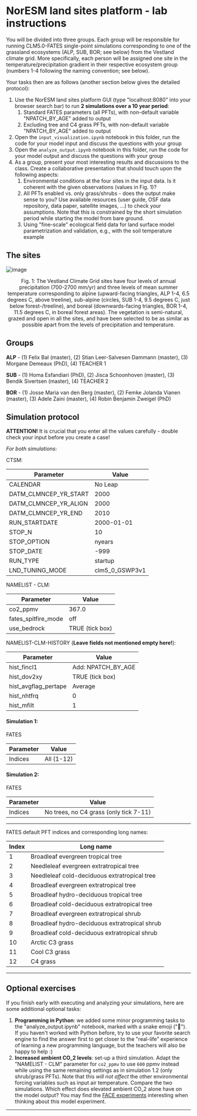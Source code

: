 # NorESM land sites platform - lab instructions

You will be divided into three groups. Each group will be responsible for running CLM5.0-FATES single-point simulations corresponding to one of the grassland ecosystems (ALP, SUB, BOR; see below) from the Vestland climate grid. More specifically, each person will be assigned one site in the temperature/precipitation gradient in their respective ecosystem group (numbers 1-4 following the naming convention; see below).

Your tasks then are as follows (another section below gives the detailed protocol):

1. Use the NorESM land sites platform GUI (type "localhost:8080" into your browser search bar) to run **2 simulations over a 10 year period**:
    1. Standard FATES parameters (all PFTs), with non-default variable "NPATCH_BY_AGE" added to output
    2. Excluding tree and C4 grass PFTs, with non-default variable "NPATCH_BY_AGE" added to output
2. Open the `input_visualization.ipynb` notebook in this folder, run the code for your model input and discuss the questions with your group
3. Open the `analyze_output.ipynb` notebook in this folder, run the code for your model output and discuss the questions with your group
4. As a group, present your most interesting results and discussions to the class. Create a collaborative presentation that should touch upon the following aspects:
    1. Environmental conditions at the four sites in the input data. Is it coherent with the given observations (values in Fig. 1)?
    2. All PFTs enabled vs. only grass/shrubs - does the output make sense to you? Use available resources (user guide, OSF data repository, data paper, satellite images, ...) to check your assumptions. Note that this is constrained by the short simulation period while starting the model from bare ground.
    3. Using "fine-scale" ecological field data for land surface model parametrization and validation, e.g., with the soil temperature example

## The sites


<p style="text-align: center;">

![image](https://betweenthefjords.w.uib.no/files/2020/08/grid.png)

</p>

<p style="text-align: center;">
Fig. 1: The Vestland Climate Grid sites have four levels of annual precipitation (700-2700 mm/yr) and three levels of mean summer temperature corresponding to alpine (upward-facing triangles, ALP 1-4, 6.5 degrees C, above treeline), sub-alpine (circles, SUB 1-4, 9.5 degrees C, just below forest-/treeline), and boreal (downwards-facing triangles, BOR 1-4, 11.5 degrees C, in boreal forest areas). The vegetation is semi-natural, grazed and open in all the sites, and have been selected to be as similar as possible apart from the levels of precipitation and temperature.
</p>


## Groups

**ALP** - (1) Felix Bal (master), (2) Stian Leer-Salvesen Dammann (master), (3) Morgane Demeaux (PhD), (4) TEACHER 1

**SUB** - (1) Homa Esfandiari (PhD), (2) Jisca Schoonhoven (master), (3) Bendik Sivertsen (master), (4) TEACHER 2

**BOR** - (1) Josse Maria van den Berg (master), (2) Femke Jolanda Vianen (master), (3) Adele Zaini (master), (4) Robin Benjamin Zweigel (PhD)

## Simulation protocol

**ATTENTION!** It is crucial that you enter all the values carefully - double check your input before you create a case!

*For both simulations*:

CTSM:

| Parameter      | Value |
| ----------- | ----------- |
| CALENDAR      | No Leap       |
| DATM_CLMNCEP_YR_START   | 2000        |
| DATM_CLMNCEP_YR_ALIGN   | 2000        |
| DATM_CLMNCEP_YR_END   | 2010        |
| RUN_STARTDATE   | 2000-01-01        |
| STOP_N   | 10        |
| STOP_OPTION   | nyears        |
| STOP_DATE   | -999        |
| RUN_TYPE   | startup        |
| LND_TUNING_MODE   | clm5_0_GSWP3v1        |


NAMELIST - CLM:

| Parameter      | Value |
| ----------- | ----------- |
| co2_ppmv      | 367.0       |
| fates_spitfire_mode   | off      |
| use_bedrock   | TRUE (tick box)        |

NAMELIST-CLM-HISTORY (**Leave fields not mentioned empty here!**):

| Parameter      | Value |
| ----------- | ----------- |
| hist_fincl1      | Add: NPATCH_BY_AGE       |
| hist_dov2xy      | TRUE (tick box)       |
| hist_avgflag_pertape | Average |
| hist_nhtfrq      | 0       |
| hist_mfilt      | 1       |


#### Simulation 1:

FATES

| Parameter      | Value |
| ----------- | ----------- |
| Indices      | All (1-12)       |

#### Simulation 2:

FATES

| Parameter      | Value |
| ----------- | ----------- |
| Indices      | No trees, no C4 grass (only tick 7-11)       |

---

FATES default PFT indices and corresponding long names:

| Index | Long name |
| ----------- | ----------- |
|  1 | Broadleaf evergreen tropical tree |
|  2 | Needleleaf evergreen extratropical tree |
|  3 | Needleleaf cold-deciduous extratropical tree |
|  4 | Broadleaf evergreen extratropical tree |
|  5 | Broadleaf hydro-deciduous tropical tree |
|  6 | Broadleaf cold-deciduous extratropical tree |
|  7 | Broadleaf evergreen extratropical shrub |
|  8 | Broadleaf hydro-deciduous extratropical shrub |
|  9 | Broadleaf cold-deciduous extratropical shrub |
| 10 | Arctic C3 grass |
| 11 | Cool C3 grass |
| 12 | C4 grass |

---

## Optional exercises

If you finish early with executing and analyzing your simulations, here are some additional optional tasks:

1. **Programming in Python**: we added some minor programming tasks to the "analyze_output.ipynb" notebook, marked with a snake emoji ("🐍"). If you haven't worked with Python before, try to use your favorite search engine to find the answer first to get closer to the "real-life" experience of learning a new programming language, but the teachers will also be happy to help :)
2. **Increased ambient CO_2 levels**: set-up a third simulation. Adapt the "NAMELIST - CLM" parameter for `co2_ppmv` to use `600` ppmv instead while using the same remaining settings as in simulation 1.2 (only shrub/grass PFTs). Note that this *will not affect* the other environmental forcing variables such as input air temperature. Compare the two simulations. Which effect does elevated ambient CO_2 alone have on the model output? You may find the [FACE experiments](https://doi.org/10.1111/j.1469-8137.2004.01224.x) interesting when thinking about this model experiment.

---

